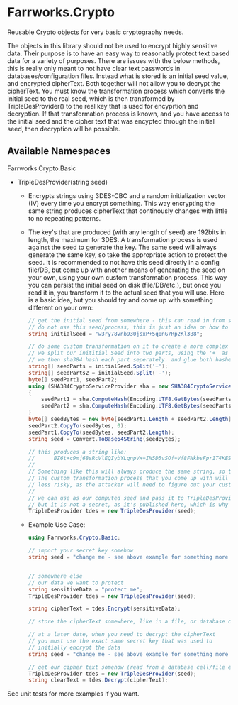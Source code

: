 # Farrworks.Crypto

Reusable Crypto objects for very basic cryptography needs.

The objects in this library should not be used to encrypt highly sensitive data. Their purpose is to have an easy way to reasonably protect text based data for a variety of purposes. There are issues with the below methods, this is really only meant to not have clear text passwords in databases/configuration files. Instead what is stored is an initial seed value, and encrypted cipherText. Both together will not allow you to decrypt the cipherText. You must know the transformation process which converts the initial seed to the real seed, which is then transformed by TripleDesProvider() to the real key that is used for encyprtion and decryption. If that transformation process is known, and  you have access to the initial seed and the cipher text that was encypted through the initial seed, then decryption will be possible.

## Available Namespaces

Farrworks.Crypto.Basic

- TripleDesProvider(string seed)
  - Encrypts strings using 3DES-CBC and a random initialization vector (IV) every time you encrypt something. This way encrypting the same string produces cipherText that continously changes with little to no repeating patterns.
  - The key's that are produced (with any length of seed) are 192bits in length, the maximum for 3DES. A transformation process is used against the seed to generate the key. The same seed will always generate the same key, so take the appropriate action to protect the seed. It is recommended to not have this seed directly in a config file/DB, but come up with another means of generating the seed on your own, using your own custom transformation process. This way you can persist the initial seed on disk (file/DB/etc.), but once you read it in, you transform it to the actual seed that you will use. Here is a basic idea, but you should try and come up with something different on your own:

    ````c#
    // get the initial seed from somewhere - this can read in from some file, specified in a configuration setting, read from a DB, etc..
    // do not use this seed/process, this is just an idea on how to generate somehting more complex from an initial seed:
    string initialSeed = "w3ry78vnb930jsxP+5q0nG7Rp2Kl3B8";

    // do some custom transformation on it to create a more complex seed to pass to TripleDesProvider()
    // we split our inititial Seed into two parts, using the '+' as a seperator
    // we then sha384 hash each part seperately. and glue both hashes together in reverse order, and convert it back to a Base64 string
    string[] seedParts = initialSeed.Split('+');
    string[] seedParts2 = initialSeed.Split('-');
    byte[] seedPart1, seedPart2;
    using (SHA384CryptoServiceProvider sha = new SHA384CryptoServiceProvider() )
    {
        seedPart1 = sha.ComputeHash(Encoding.UTF8.GetBytes(seedParts[0]));
        seedPart2 = sha.ComputeHash(Encoding.UTF8.GetBytes(seedParts[1]));
    }
    byte[] seedBytes = new byte[seedPart1.Length + seedPart2.Length];
    seedPart2.CopyTo(seedBytes, 0);
    seedPart1.CopyTo(seedBytes, seedPart2.Length);
    string seed = Convert.ToBase64String(seedBytes);

    // this produces a string like:
    //      BZ6t+c9mj68sRcVlEQIybYLqnpVx+IN5D5vSOf+Vf8FNkbsFpr1T4KESQsHRgVRSEEtu77KC0lXiR/FI1XzscsSI4XkmULW2npq6te9pljFkfqAleG9Sg9SgVpb2ALpD
    //
    // Something like this will always produce the same string, so the above value will always be generated from this specific initialSeed value and process.
    // The custom transformation process that you come up with will help keep the computed seed secret, so persisting the initialSeed on disk somewhere is a little
    // less risky, as the attacker will need to figure out your custom transformation process which generates the real seed that is used during the encryption process.
    //
    // we can use as our computed seed and pass it to TripleDesProvider(). TripleDesProvider will do it's own basic transformation process on the seed
    // but it is not a secret, as it's published here, which is why you should come up with your own custom transformation process.
    TripleDesProvider tdes = new TripleDesProvider(seed);
    ````

  - Example Use Case:

    ````c#
    using Farrworks.Crypto.Basic;

    // import your secret key somehow
    string seed = "change me - see above example for something more complex";


    // somewhere else
    // our data we want to protect
    string sensitiveData = "protect me";
    TripleDesProvider tdes = new TripleDesProvider(seed);

    string cipherText = tdes.Encrypt(sensitiveData);

    // store the cipherText somewhere, like in a file, or database cell 

    // at a later date, when you need to decrypt the cipherText
    // you must use the exact same secret key that was used to
    // initially encrypt the data
    string seed = "change me - see above example for something more complex";

    // get our cipher text somehow (read from a database cell/file etc.)
    TripleDesProvider tdes = new TripleDesProvider(seed);
    string clearText = tdes.Decrypt(cipherText);
    ````

See unit tests for more examples if you want.
